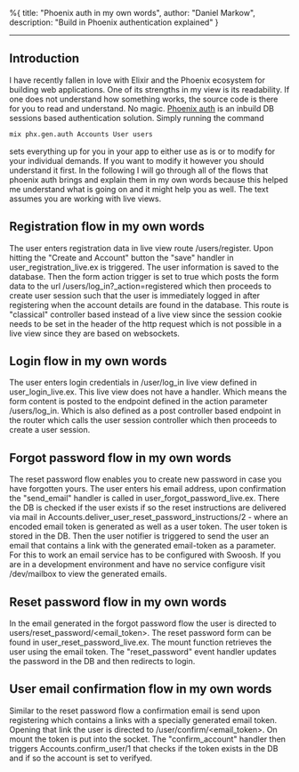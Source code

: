 %{
title: "Phoenix auth in my own words",
author: "Daniel Markow",
description: "Build in Phoenix authentication explained"
}

---

## Introduction

I have recently fallen in love with Elixir and the Phoenix ecosystem for building web applications.
One of its strengths in my view is its readability. If one does not understand how something works, the source code
is there for you to read and understand. No magic. [Phoenix auth](https://hexdocs.pm/phoenix/mix_phx_gen_auth.html) is an inbuild DB sessions based authentication solution.
Simply running the command

```bash
mix phx.gen.auth Accounts User users
```

sets everything up for you in your app to either use as is or to modify for your individual demands.
If you want to modify it however you should understand it first.
In the following I will go through all of the flows that phoenix auth brings and explain them in my own words because this helped me understand what is going on and it might help you as well.
The text assumes you are working with live views.

## Registration flow in my own words

The user enters registration data in live view route /users/register. Upon hitting the "Create and Account" button the "save" handler in user_registration_live.ex is triggered.
The user information is saved to the database. Then the form action trigger is set to true which posts the form data to the url /users/log_in?_action=registered which then proceeds to create
user session such that the user is immediately logged in after registering when the account details are found in the database.
This route is "classical" controller based instead of a live view since the session cookie needs to be set in the header of the http request which is not possible in a live view since they are based on websockets.

## Login flow in my own words

The user enters login credentials in /user/log_in live view defined in user_login_live.ex.
This live view does not have a handler. Which means the form content is posted to the endpoint defined in the action parameter /users/log_in.
Which is also defined as a post controller based endpoint in the router which calls the user session controller which then proceeds to create a user session.

## Forgot password flow in my own words

The reset password flow enables you to create new password in case you have forgotten yours.
The user enters his email address, upon confirmation the "send_email" handler is called in user_forgot_password_live.ex.
There the DB is checked if the user exists if so the reset instructions are delivered via mail in Accounts.deliver_user_reset_password_instructions/2 - where
an encoded email token is generated as well as a user token. The user token is stored in the DB. Then the user notifier is triggered to send the user an email that
contains a link with the generated email-token as a parameter. For this to work an email service has to be configured with Swoosh.
If you are in a development environment and have no service configure visit /dev/mailbox to view the generated emails.

## Reset password flow in my own words

In the email generated in the forgot password flow the user is directed to users/reset_password/<email_token>.
The reset password form can be found in user_reset_password_live.ex. The mount function retrieves the user using the email token.
The "reset_password" event handler updates the password in the DB and then redirects to login.

## User email confirmation flow in my own words

Similar to the reset password flow a confirmation email is send upon registering which contains a links with a specially generated email token.
Opening that link the user is directed to /user/confirm/<email_token>. On mount the token is put into the socket. The "confirm_account" handler then triggers Accounts.confirm_user/1 that checks if the token exists in the DB and if so the account is set to verifyed.
